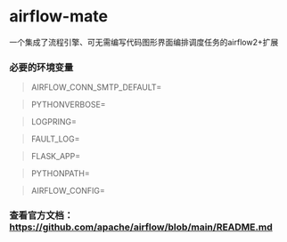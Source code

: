 # airflow-mate
一个集成了流程引擎、可无需编写代码图形界面编排调度任务的airflow2+扩展

### 必要的环境变量

> AIRFLOW_CONN_SMTP_DEFAULT= 

> PYTHONVERBOSE= 

> LOGPRING= 

> FAULT_LOG=

> FLASK_APP=

> PYTHONPATH=

> AIRFLOW_CONFIG=

### 查看官方文档：https://github.com/apache/airflow/blob/main/README.md
